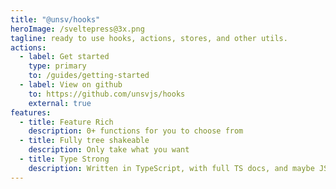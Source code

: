 ```yaml
---
title: "@unsv/hooks"
heroImage: /sveltepress@3x.png
tagline: ready to use hooks, actions, stores, and other utils.
actions:
  - label: Get started
    type: primary
    to: /guides/getting-started
  - label: View on github
    to: https://github.com/unsvjs/hooks
    external: true
features:
  - title: Feature Rich
    description: 0+ functions for you to choose from
  - title: Fully tree shakeable
    description: Only take what you want
  - title: Type Strong
    description: Written in TypeScript, with full TS docs, and maybe JSDoc
---
```

